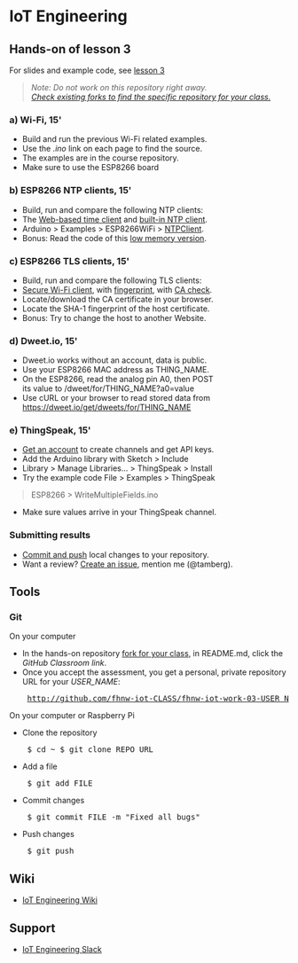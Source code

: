 # IoT Engineering
## Hands-on of lesson 3
For slides and example code, see [lesson 3](../../../fhnw-iot/blob/master/03/README.md)

> *Note: Do not work on this repository right away.*<br/>
> *[Check existing forks to find the specific repository for your class.](../../network/members)*

### a) Wi-Fi, 15'
* Build and run the previous Wi-Fi related examples.
* Use the _.ino_ link on each page to find the source.
* The examples are in the course repository.
* Make sure to use the ESP8266 board

### b) ESP8266 NTP clients, 15'
* Build, run and compare the following NTP clients:
* The [Web-based time client](https://github.com/tamberg/fhnw-iot/blob/master/03/Arduino/ESP8266_WiFiTimeClient/ESP8266_WiFiTimeClient.ino) and [built-in NTP client](https://github.com/tamberg/fhnw-iot/blob/master/03/Arduino/ESP8266_WiFiNtpClient/ESP8266_WiFiNtpClient.ino).
* Arduino > Examples > ESP8266WiFi > [NTPClient](https://github.com/esp8266/Arduino/blob/master/libraries/ESP8266WiFi/examples/NTPClient/NTPClient.ino).
* Bonus: Read the code of this [low memory version](https://playground.arduino.cc/Code/NTPclient).

### c) ESP8266 TLS clients, 15'
* Build, run and compare the following TLS clients:
* [Secure Wi-Fi client](https://github.com/tamberg/fhnw-iot/blob/master/03/Arduino/ESP8266_WiFiClientSecure/ESP8266_WiFiClientSecure.ino), with [fingerprint](https://github.com/tamberg/fhnw-iot/blob/master/03/Arduino/ESP8266_WiFiClientSecureFingerprint/ESP8266_WiFiClientSecureFingerprint.ino), with [CA check](https://github.com/tamberg/fhnw-iot/blob/master/03/Arduino/ESP8266_WiFiClientSecureCaCert/ESP8266_WiFiClientSecureCaCert.ino).
* Locate/download the CA certificate in your browser.
* Locate the SHA-1 fingerprint of the host certificate.
* Bonus: Try to change the host to another Website.

### d) Dweet.io, 15'
* Dweet.io works without an account, data is public.
* Use your ESP8266 MAC address as THING_NAME.
* On the ESP8266, read the analog pin A0, then POST<br/>
its value to /dweet/for/THING_NAME?a0=value
* Use cURL or your browser to read stored data from<br/>
https://dweet.io/get/dweets/for/THING_NAME

### e) ThingSpeak, 15'
* [Get an account](https://thingspeak.com/users/sign_up) to create channels and get API keys.
* Add the Arduino library with Sketch > Include
* Library > Manage Libraries... > ThingSpeak > Install
* Try the example code File > Examples > ThingSpeak
> ESP8266 > WriteMultipleFields.ino
* Make sure values arrive in your ThingSpeak channel.

### Submitting results
* [Commit and push](#git) local changes to your repository.
* Want a review? [Create an issue](../../issues/new), mention me (@tamberg).

## Tools
### Git
On your computer
* In the hands-on repository [fork for your class](../../network/members), in README.md, click the _GitHub Classroom link_.
* Once you accept the assessment, you get a personal, private repository URL for your _USER_NAME_:<pre>
http://github.com/fhnw-iot-CLASS/fhnw-iot-work-03-USER_NAME</pre>

On your computer or Raspberry Pi
* Clone the repository<pre>
    $ cd ~
    $ git clone REPO_URL</pre>
* Add a file<pre>
    $ git add FILE</pre>
* Commit changes<pre>
    $ git commit FILE -m "Fixed all bugs"</pre>
* Push changes<pre>
    $ git push</pre>

## Wiki
- [IoT Engineering Wiki](https://github.com/tamberg/fhnw-iot/wiki)

## Support
- [IoT Engineering Slack](https://fhnw-iot.slack.com/)
